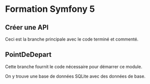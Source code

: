 # Formation Symfony 5

## Créer une API
Ceci est la branche principale avec le code terminé et commenté.

## PointDeDepart

Cette branche fournit le code nécessaire pour démarrer ce module.

On y trouve une base de données SQLite avec des données de base.